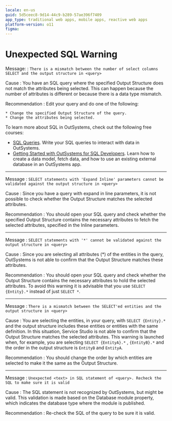 ```yaml
---
locale: en-us
guid: 5d5ceec8-9d14-44c9-b289-57ae396f7409
app_type: traditional web apps, mobile apps, reactive web apps
platform-version: o11
figma:
---
```


# Unexpected SQL Warning

Message:
:   `There is a mismatch between the number of select columns SELECT and the output structure in <query>`

Cause
:   You have an SQL query where the specified Output Structure does not match the attributes being selected. This can happen because the number of attributes is different or because there is a data type mismatch.

Recommendation
:   Edit your query and do one of the following:

    * Change the specified Output Structure of the query.
    * Change the attributes being selected.

<div class="info" markdown="1">

To learn more about SQL in OutSystems, check out the following free courses:

* [SQL Queries](https://www.outsystems.com/training/courses/146/sql-queries/). Write your SQL queries to interact with data in OutSystems.
* [Getting Started with OutSystems for SQL Developers](https://www.outsystems.com/training/courses/169/getting-started-with-outsystems-for-sql-developers/). Learn how to create a data model, fetch data, and how to use an existing external database in an OutSystems app.


</div>

---

Message
:   `SELECT statements with 'Expand Inline' parameters cannot be validated against the output structure in <query>`

Cause
:   Since you have a query with expand in line parameters, it is not possible to check whether the Output Structure matches the selected attributes.

Recommendation
:   You should open your SQL query and check whether the specified Output Structure contains the necessary attributes to fetch the selected attributes, specified in the Inline parameters.

---

Message
:   `SELECT statements with '*' cannot be validated against the output structure in <query>`

Cause
:   Since you are selecting all attributes (*) of the entities in the query, OutSystems is not able to confirm that the Output Structure matches these attributes.

Recommendation
:   You should open your SQL query and check whether the Output Structure contains the necessary attributes to hold the selected attributes. To avoid this warning it is advisable that you use `SELECT {Entity}.*` instead of just `SELECT *`.

---

Message
:   `There is a mismatch between the SELECT'ed entities and the output structure in <query>`

Cause
:   You are selecting the entities, in your query, with `SELECT {Entity}.*` and the output structure includes these entities or entities with the same definition. In this situation, Service Studio is not able to confirm that the Output Structure matches the selected attributes. This warning is launched when, for example, you are selecting `SELECT {EntityA}.*` , `{EntityB}.*` and the order in the output structure is `EntityB` and `EntityA`.

Recommendation
:   You should change the order by which entities are selected to make it the same as the Output Structure.

---

Message
:   `Unexpected <text> in SQL statement of <query>. Recheck the SQL to make sure it is valid`

Cause
:   The SQL statement is not recognized by OutSystems, but might be valid. This validation is made based on the Database module property, which indicates the database type where the module is published.

Recommendation
:   Re-check the SQL of the query to be sure it is valid.
